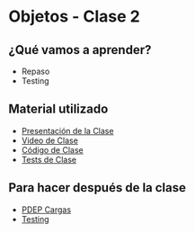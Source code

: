# Objetos - Clase 2

## ¿Qué vamos a aprender?

* Repaso
* Testing

## Material utilizado

* [Presentación de la Clase](https://docs.google.com/presentation/d/1e25qf0ptOvp7VYQzh5bPAoH3t9LT7TaxIn7iN2X4xUM/edit#slide=id.p)
* [Video de Clase](https://youtu.be/yfAvCBUzcDM)
* [Código de Clase](https://github.com/pdep-st/seguimiento/blob/main/seguimiento/2024/objetos/practica/clase2.wlk)
* [Tests de Clase](https://github.com/pdep-st/seguimiento/blob/main/seguimiento/2024/objetos/practica/clase2_tests.wtest)

## Para hacer después de la clase
* [PDEP Cargas](https://docs.google.com/document/d/1knTRBIF3WLOtRO6JpPGR9ooWsa-0ckBm7OlFeG92LhM)
* [Testing](https://docs.google.com/document/d/1Q_v48gZfRmVfLMvC0PBpmtZyMoALbh11AwmEllP__eY)